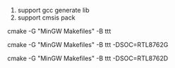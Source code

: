 1. support gcc generate lib
2. support cmsis pack





cmake -G "MinGW Makefiles" -B ttt

cmake -G "MinGW Makefiles" -B ttt -DSOC=RTL8762G

cmake -G "MinGW Makefiles" -B ttt -DSOC=RTL8762D